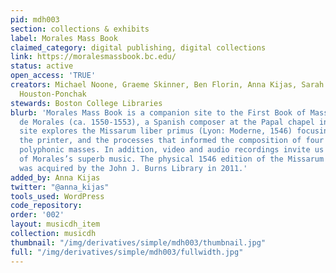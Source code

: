 ```yaml
---
pid: mdh003
section: collections & exhibits
label: Morales Mass Book
claimed_category: digital publishing, digital collections
link: https://moralesmassbook.bc.edu/
status: active
open_access: 'TRUE'
creators: Michael Noone, Graeme Skinner, Ben Florin, Anna Kijas, Sarah DeLorme, Chris
  Houston-Ponchak
stewards: Boston College Libraries
blurb: 'Morales Mass Book is a companion site to the First Book of Masses by Cristóbal
  de Morales (ca. 1550-1553), a Spanish composer at the Papal chapel in Rome. Our
  site explores the Missarum liber primus (Lyon: Moderne, 1546) focusing on the composer,
  the printer, and the processes that informed the composition of four of Morales’s
  polyphonic masses. In addition, video and audio recordings invite us into the world
  of Morales’s superb music. The physical 1546 edition of the Missarum liber primus
  was acquired by the John J. Burns Library in 2011.'
added_by: Anna Kijas
twitter: "@anna_kijas"
tools_used: WordPress
code_repository:
order: '002'
layout: musicdh_item
collection: musicdh
thumbnail: "/img/derivatives/simple/mdh003/thumbnail.jpg"
full: "/img/derivatives/simple/mdh003/fullwidth.jpg"
---
```

